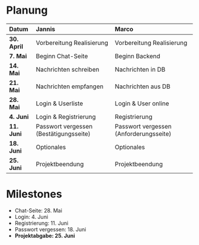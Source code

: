 # Planung #
| **Datum** | **Jannis** | **Marco** |
|:----------|:-----------|:----------|
| **30. April** | Vorbereitung Realisierung | Vorbereitung Realisierung |
| **7. Mai** | Beginn Chat-Seite | Beginn Backend |
| **14. Mai** | Nachrichten schreiben | Nachrichten in DB |
| **21. Mai** | Nachrichten empfangen | Nachrichten aus DB |
| **28. Mai** | Login & Userliste | Login & User online |
| **4. Juni** | Login & Registrierung | Registrierung |
| **11. Juni** | Passwort vergessen (Bestätigungsseite) | Passwort vergessen (Anforderungsseite) |
| **18. Juni** | Optionales | Optionales |
| **25. Juni** | Projektbeendung | Projektbeendung |

# Milestones #
  * Chat-Seite: 28. Mai
  * Login: 4. Juni
  * Registrierung: 11. Juni
  * Passwort vergessen: 18. Juni
  * **Projektabgabe: 25. Juni**